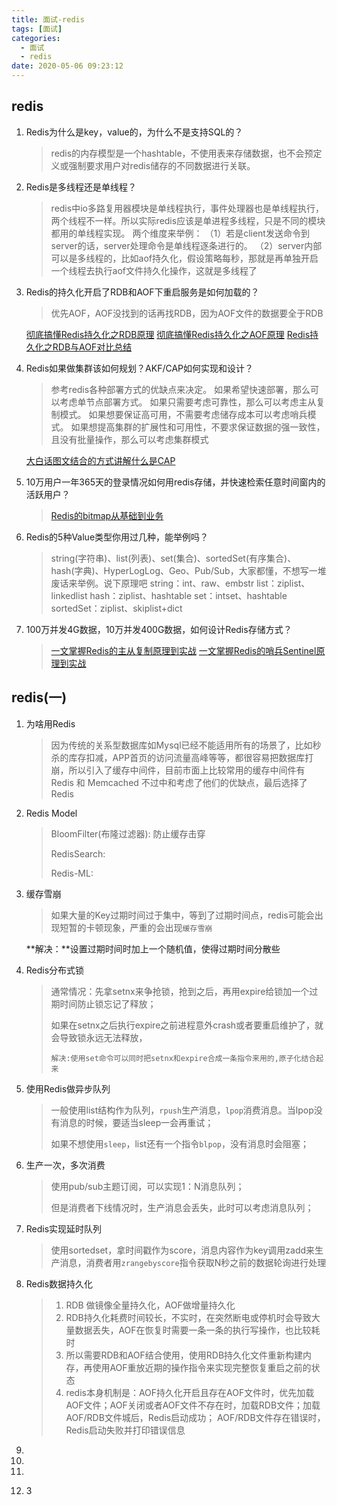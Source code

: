 ```yaml
---
title: 面试-redis
tags: [面试]
categories:
  - 面试
  - redis
date: 2020-05-06 09:23:12
---
```


## redis

1. Redis为什么是key，value的，为什么不是支持SQL的？

   >redis的内存模型是一个hashtable，不使用表来存储数据，也不会预定义或强制要求用户对redis储存的不同数据进行关联。

2. Redis是多线程还是单线程？

   >redis中io多路复用器模块是单线程执行，事件处理器也是单线程执行，两个线程不一样。所以实际redis应该是单进程多线程，只是不同的模块都用的单线程实现。
   >两个维度来举例：
   >（1）若是client发送命令到server的话，server处理命令是单线程逐条进行的。
   >（2）server内部可以是多线程的，比如aof持久化，假设策略每秒，那就是再单独开启一个线程去执行aof文件持久化操作，这就是多线程了

3. Redis的持久化开启了RDB和AOF下重启服务是如何加载的？

   > 优先AOF，AOF没找到的话再找RDB，因为AOF文件的数据要全于RDB

   [彻底搞懂Redis持久化之RDB原理](https://blog.csdn.net/ctwctw/article/details/105147277)
   [彻底搞懂Redis持久化之AOF原理](https://blog.csdn.net/ctwctw/article/details/105173842)
   [Redis持久化之RDB与AOF对比总结](https://blog.csdn.net/ctwctw/article/details/105180199)

4. Redis如果做集群该如何规划？AKF/CAP如何实现和设计？

   >参考redis各种部署方式的优缺点来决定。
   >如果希望快速部署，那么可以考虑单节点部署方式。
   >如果只需要考虑可靠性，那么可以考虑主从复制模式。
   >如果想要保证高可用，不需要考虑储存成本可以考虑哨兵模式。
   >如果想提高集群的扩展性和可用性，不要求保证数据的强一致性，且没有批量操作，那么可以考虑集群模式

   [大白话图文结合的方式讲解什么是CAP](https://blog.csdn.net/ctwctw/article/details/105197418)

5. 10万用户一年365天的登录情况如何用redis存储，并快速检索任意时间窗内的活跃用户？

   >[Redis的bitmap从基础到业务](https://blog.csdn.net/ctwctw/article/details/105013817)

6. Redis的5种Value类型你用过几种，能举例吗？

   >string(字符串)、list(列表)、set(集合)、sortedSet(有序集合)、hash(字典)、HyperLogLog、Geo、Pub/Sub，大家都懂，不想写一堆废话来举例。说下原理吧
   >string：int、raw、embstr
   >list：ziplist、linkedlist
   >hash：ziplist、hashtable
   >set：intset、hashtable
   >sortedSet：ziplist、skiplist+dict

7. 100万并发4G数据，10万并发400G数据，如何设计Redis存储方式？

   >[一文掌握Redis的主从复制原理到实战](https://blog.csdn.net/ctwctw/article/details/105223070)
   >[一文掌握Redis的哨兵Sentinel原理到实战](https://blog.csdn.net/ctwctw/article/details/105243302)

## redis(一)

1. 为啥用Redis

   > 因为传统的关系型数据库如Mysql已经不能适用所有的场景了，比如秒杀的库存扣减，APP首页的访问流量高峰等等，都很容易把数据库打崩，所以引入了缓存中间件，目前市面上比较常用的缓存中间件有Redis 和 Memcached 不过中和考虑了他们的优缺点，最后选择了Redis

2. Redis Model

   > BloomFilter(布隆过滤器): 防止缓存击穿
   >
   > RedisSearch:
   >
   > Redis-ML:

3. 缓存雪崩

   > 如果大量的Key过期时间过于集中，等到了过期时间点，redis可能会出现短暂的卡顿现象，严重的会出现`缓存雪崩`

   **解决：**设置过期时间时加上一个随机值，使得过期时间分散些

4. Redis分布式锁

   > 通常情况：先拿setnx来争抢锁，抢到之后，再用expire给锁加一个过期时间防止锁忘记了释放；
   >
   > 如果在setnx之后执行expire之前进程意外crash或者要重启维护了，就会导致锁永远无法释放，
   >
   > `解决:使用set命令可以同时把setnx和expire合成一条指令来用的,原子化结合起来`

5. 使用Redis做异步队列

   > 一般使用list结构作为队列，`rpush`生产消息，`lpop`消费消息。当lpop没有消息的时候，要适当sleep一会再重试；
   >
   > 如果不想使用`sleep`，list还有一个指令`blpop`，没有消息时会阻塞；

6. 生产一次，多次消费

   > 使用pub/sub主题订阅，可以实现1：N消息队列；
   >
   > 但是消费者下线情况时，生产消息会丢失，此时可以考虑消息队列；

7. Redis实现延时队列

   >使用sortedset，拿时间戳作为score，消息内容作为key调用zadd来生产消息，消费者用`zrangebyscore`指令获取N秒之前的数据轮询进行处理

8. Redis数据持久化

   > 1. RDB 做镜像全量持久化，AOF做增量持久化
   > 2. RDB持久化耗费时间较长，不实时，在突然断电或停机时会导致大量数据丢失，AOF在恢复时需要一条一条的执行写操作，也比较耗时
   > 3. 所以需要RDB和AOF结合使用，使用RDB持久化文件重新构建内存，再使用AOF重放近期的操作指令来实现完整恢复重启之前的状态
   > 4. redis本身机制是：AOF持久化开启且存在AOF文件时，优先加载AOF文件；AOF关闭或者AOF文件不存在时，加载RDB文件；加载AOF/RDB文件城后，Redis启动成功； AOF/RDB文件存在错误时，Redis启动失败并打印错误信息

9. 

10. 

11. 

12. 3

 